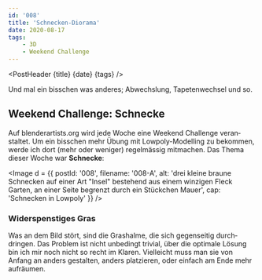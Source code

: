 ```yaml
---
id: '008'
title: 'Schnecken-Diorama'
date: 2020-08-17
tags:
    - 3D
    - Weekend Challenge
---
```




<script>
    import Image from '$lib/Image.svelte'
    import Link from '$lib/Link.svelte'
	import PostHeader from '$lib/PostHeader.svelte'
</script>



<PostHeader {title} {date} {tags} />

Und mal ein biss&shy;chen was anderes; Abwechs&shy;lung, Tapeten&shy;wechsel und so.

## Weekend Challenge: Schnecke

Auf blender&shy;artists.org wird jede Woche eine <Link href="https://blenderartists.org/c/contests/weekend-challenge/25" >Weekend Challenge</Link> veran&shy;staltet. Um ein biss&shy;chen mehr Übung mit Lowpoly-Model&shy;ling zu bekommen, werde ich dort (mehr oder weniger) regel&shy;mässig mit&shy;machen. Das Thema dieser Woche war **Schnecke**:

<Image d = {{ postId: '008', filename: '008-A',
	alt: 'drei kleine braune Schnecken auf einer Art "Insel" bestehend aus einem winzigen Fleck Garten, an einer Seite begrenzt durch ein Stückchen Mauer',
	cap: 'Schnecken in Lowpoly'
}} />

### Widerspenstiges Gras

Was an dem Bild stört, sind die Gras&shy;halme, die sich gegen&shy;seitig durch&shy;dringen. Das Problem ist nicht unbe&shy;dingt trivial, über die opti&shy;male Lösung bin ich mir noch nicht so recht im Klaren. Viel&shy;leicht muss man sie von Anfang an anders gestal&shy;ten, anders platz&shy;ieren, oder ein&shy;fach am Ende mehr aufräu&shy;men.